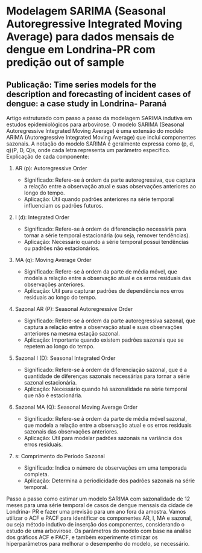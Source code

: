 # Modelagem SARIMA (Seasonal Autoregressive Integrated Moving Average) para dados mensais de dengue em Londrina-PR com predição out of sample
## Publicação: Time series models for the description and forecasting of incident cases of dengue: a case study in Londrina- Paraná

Artigo estruturado com passo a passo da modelagem SARIMA indutiva em estudos epidemiológicos para arbovirose.
O modelo SARIMA (Seasonal Autoregressive Integrated Moving Average) é uma extensão do modelo ARIMA (Autoregressive Integrated Moving Average) que inclui componentes sazonais. A notação do modelo SARIMA é geralmente expressa como (p, d, q)(P, D, Q)s, onde cada letra representa um parâmetro específico. 
Explicação de cada componente:

1. AR (p): Autoregressive Order
   - Significado: Refere-se à ordem da parte autoregressiva, que captura a relação entre a observação atual e suas observações anteriores ao longo do tempo.
   - Aplicação: Útil quando padrões anteriores na série temporal influenciam os padrões futuros.

2. I (d): Integrated Order
   - Significado: Refere-se à ordem de diferenciação necessária para tornar a série temporal estacionária (ou seja, remover tendências).
   - Aplicação: Necessário quando a série temporal possui tendências ou padrões não estacionários.

3. MA (q): Moving Average Order
   - Significado: Refere-se à ordem da parte de média móvel, que modela a relação entre a observação atual e os erros residuais das observações anteriores.
   - Aplicação: Útil para capturar padrões de dependência nos erros residuais ao longo do tempo.

4. Sazonal AR (P): Seasonal Autoregressive Order
   - Significado: Refere-se à ordem da parte autoregressiva sazonal, que captura a relação entre a observação atual e suas observações anteriores na mesma estação sazonal.
   - Aplicação: Importante quando existem padrões sazonais que se repetem ao longo do tempo.

5. Sazonal I (D): Seasonal Integrated Order
   - Significado: Refere-se à ordem de diferenciação sazonal, que é a quantidade de diferenças sazonais necessárias para tornar a série sazonal estacionária.
   - Aplicação: Necessário quando há sazonalidade na série temporal que não é estacionária.

6. Sazonal MA (Q): Seasonal Moving Average Order
   - Significado: Refere-se à ordem da parte de média móvel sazonal, que modela a relação entre a observação atual e os erros residuais sazonais das observações anteriores.
   - Aplicação: Útil para modelar padrões sazonais na variância dos erros residuais.

7. s: Comprimento do Período Sazonal
   - Significado: Indica o número de observações em uma temporada completa.
   - Aplicação: Determina a periodicidade dos padrões sazonais na série temporal.


Passo a passo como estimar um modelo SARIMA com sazonalidade de 12 meses para uma série temporal de casos de dengue mensais da cidade de Londrina- PR e fazer uma previsão para um ano fora da amostra. Vamos utilizar o ACF e PACF para identificar os componentes AR, I, MA e sazonal, ou seja método indutivo de inserção dos componentes, considerando o estudo de uma arbovirose.
Os parâmetros do modelo com base na análise dos gráficos ACF e PACF, e também experimente otimizar os hiperparâmetros para melhorar o desempenho do modelo, se necessário. 

